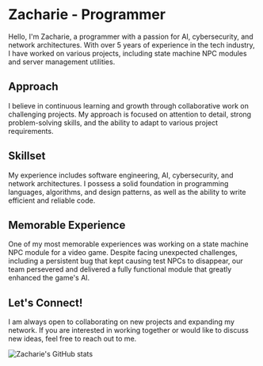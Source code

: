 <link rel="stylesheet" href="style.css">

# Zacharie - Programmer
Hello, I'm Zacharie, a programmer with a passion for AI, cybersecurity, and network architectures. With over 5 years of experience in the tech industry, I have worked on various projects, including state machine NPC modules and server management utilities.

## Approach
I believe in continuous learning and growth through collaborative work on challenging projects. My approach is focused on attention to detail, strong problem-solving skills, and the ability to adapt to various project requirements.

## Skillset
My experience includes software engineering, AI, cybersecurity, and network architectures. I possess a solid foundation in programming languages, algorithms, and design patterns, as well as the ability to write efficient and reliable code.

## Memorable Experience
One of my most memorable experiences was working on a state machine NPC module for a video game. Despite facing unexpected challenges, including a persistent bug that kept causing test NPCs to disappear, our team persevered and delivered a fully functional module that greatly enhanced the game's AI.

## Let's Connect!
I am always open to collaborating on new projects and expanding my network. If you are interested in working together or would like to discuss new ideas, feel free to reach out to me.

![Zacharie's GitHub stats](https://github-readme-stats.vercel.app/api?username=zacharie410&show_icons=true&theme=radical)
